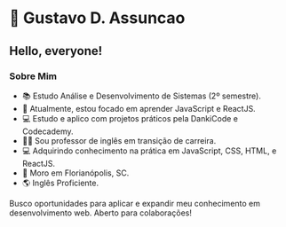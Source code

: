 # 👋 Gustavo D. Assuncao

## Hello, everyone!


### Sobre Mim

- 📚 Estudo Análise e Desenvolvimento de Sistemas (2º semestre).
- 🌱 Atualmente, estou focado em aprender JavaScript e ReactJS.
- 💻 Estudo e aplico com projetos práticos pela DankiCode e Codecademy.
- 👨‍🏫 Sou professor de inglês em transição de carreira.
- 💻 Adquirindo conhecimento na prática em JavaScript, CSS, HTML, e ReactJS.
- 🏡 Moro em Florianópolis, SC.
- 🌎 Inglês Proficiente.

Busco oportunidades para aplicar e expandir meu conhecimento em desenvolvimento web. Aberto para colaborações!
